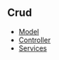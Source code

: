 ## Crud

- [Model](https://github.com/mrsaqibale/SpringProjects/blob/main/01CrudApp/src/main/java/com/crud/entity/student.java)
- [Controller](https://github.com/mrsaqibale/SpringProjects/blob/main/01CrudApp/src/main/java/com/crud/controller/Maping.java)
- [Services](https://github.com/mrsaqibale/SpringProjects/blob/main/01CrudApp/src/main/java/com/crud/services/StudentServices.java)